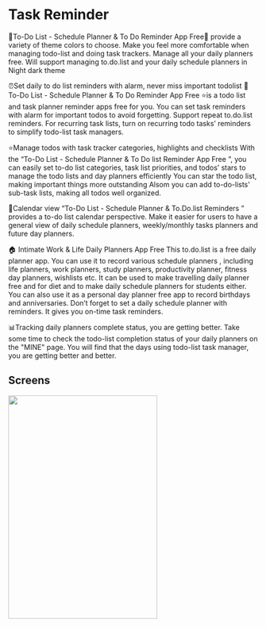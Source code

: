 # Task Reminder

📝To-Do List - Schedule Planner & To Do Reminder App Free📝 provide a variety of theme colors to choose. Make you feel more comfortable when managing todo-list and doing task trackers. Manage all your daily planners free.
Will support managing to.do.list and your daily schedule planners in Night dark theme

⏰Set daily to do list reminders with alarm, never miss important todolist
📝To-Do List - Schedule Planner & To Do Reminder App Free ⭐is a todo list and task planner reminder apps free for you. You can set task reminders with alarm for important todos to avoid forgetting.
Support repeat to.do.list reminders. For recurring task lists, turn on recurring todo tasks’ reminders to simplify todo-list task managers.

⭐Manage todos with task tracker categories, highlights and checklists
With the “To-Do List - Schedule Planner & To Do list Reminder App Free ”, you can easily set to-do list categories, task list priorities, and todos’ stars to manage the todo lists and day planners efficiently
You can star the todo list, making important things more outstanding
Alsom you can add to-do-lists' sub-task lists, making all todos well organized.

📅Calendar view
“To-Do List - Schedule Planner & To.Do.list Reminders ” provides a to-do list calendar perspective. Make it easier for users to have a general view of daily schedule planners, weekly/monthly tasks planners and future day planners.

🏠 Intimate Work & Life Daily Planners App Free
This to.do.list is a free daily planner app. You can use it to record various schedule planners , including life planners, work planners, study planners, productivity planner, fitness day planners, wishlists etc.
It can be used to make travelling daily planner free and for diet and to make daily schedule planners for students either.
You can also use it as a personal day planner free app to record birthdays and anniversaries. Don’t forget to set a daily schedule planner with reminders. It gives you on-time task reminders.

📊Tracking daily planners complete status, you are getting better.
Take some time to check the todo-list completion status of your daily planners on the "MINE" page. You will find that the days using todo-list task manager, you are getting better and better.

## Screens

<img src="https://imgur.com/3Q80y8u.png" width="300" height="450" />